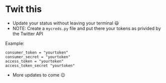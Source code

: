 # Twit this

- Update your status without leaving your terminal :smiley:
- NOTE: Create a ```mycreds.py``` file and put there your tokens as privided by the Twitter API

Example:

```	
consumer_token = "yourtoken"
consumer_secret = "yourtoken"
access_token = "yourtoken"
access_token_secret "yourtoken" 
```
- More updates to come :wink: